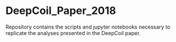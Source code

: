 # DeepCoil_Paper_2018

Repository contains the scripts and jupyter notebooks necessary to replicate the analyses presented in the DeepCoil paper.
